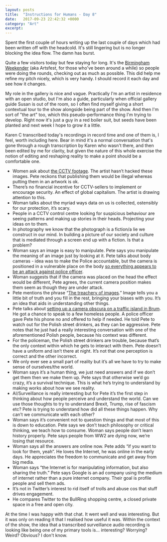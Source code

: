 ```yaml
---
layout: posts
title:  "Instructions for Humans - Day 8"
date:   2017-09-23 22:42:32 +0000
category: "Art"
excerpt: 
---
```


Spent the first couple of hours writing up the last couple of days which had been written off with the headcold. It's still lingering but is no longer blocking the idea flow. The damn has burst.

Quite a few visitors today but few staying for long. It's the [Birmingham Weekender](http://www.birminghamweekender.com) (aka Artsfest, for those who've been around a while) so people were doing the rounds, checking out as much as possible. This did help me refine my pitch nicely, which is very handy. I should record it each day and see how it changes. 

My role in the gallery is nice and vague. Practically I'm an artist in residence with an open studio, but I'm also a guide, particularly when official gallery guide Susan is out of the room, so I often find myself giving a short contextual tour to the show alongside being part of the show. And then I'm sort of "the art" too, which this pseudo-performance thing I'm trying to develop. Right now it's just a guy in a red boiler suit, but seeds have been planted and next week I hope to grow it a little. 

Karen C transcribed today's recordings in record time and one of them is, I feel, worth including here. Bear in mind it's a normal conversation that's gone through a rough transcription by Karen who wasn't there, and then been edited by me for clarity, but given the nature of this whole exercise the notion of editing and reshaping reality to make a point should be a comfortable one. 

- Women ask about [the CCTV footage](http://www.backdoored.io). The artist hasn’t hacked these images. Pete reckons that publishing them would be illegal whereas putting them in an artwork is ok. 
- There’s no financial incentive for CCTV-sellers to implement or encourage security. An effect of global capitalism. The artist is drawing attention to this.
- Woman talks about the myriad ways data on us is collected, ostensibly for our protection, it’s scary. 
- People in a CCTV control centre looking for suspicious behaviour are seeing patterns and making up stories in their heads. Projecting your ideas on to them.
- In photography we know that the photograph is a fiction/a lie we construct in our mind. In building a picture of our society and culture that is mediated through a screen end up with a fiction. Is that a problem? 
- Woman says an image is easy to manipulate. Pete says you manipulate the meaning of an image just by looking at it. 
Pete talks about body cameras - idea was to make the Police accountable, but the camera is positioned in a vulnerable place on the body [so everything appears to be an attack against police officer](https://www.nytimes.com/interactive/2016/04/01/us/police-bodycam-video.html). 
- Woman suggests that if the camera was placed on the head the effect would be different, Pete agrees, the current camera position makes them seem as though they are under attack. 
- Pete mentions the phrase “[The treachery of images](https://en.wikipedia.org/wiki/The_Treachery_of_Images).” Image tells you a little bit of truth and you fill in the rest, bringing your biases with you. It’s an idea that aids in understanding other things.
- Pete talks about [setting up a camera obscura on a traffic island in Brum](http://bhamobscura.com/artworks/obscura-island/). He got a chance to speak to a few homeless people. A police officer gave Pete his phone no and offered to help if needed. He told Pete to watch out for the Polish street drinkers, as they can be aggressive. Pete notes that he just had a really interesting conversation with one of the aforementioned Polish people, because his context was different.
- For the policeman, the Polish street drinkers are trouble, because that’s the only context within which he gets to interact with them. Pete doesn’t have a uniform and isn’t there at night. It’s not that one perception is correct and the other incorrect. 
- We only ever see a small part of reality but it’s all we have to try to make sense of ourselves/the world. 
- Woman says it’s a human thing, we just need answers and if we don’t get them then we make them up. Pete says that otherwise we’d go crazy, it’s a survival technique. This is what he’s trying to understand by making works about how we see reality.
- AI/Surveillance is really interesting but for Pete it’s the first step in thinking about how people perceive and understand the world. Can we use those thoughts to try to understand Brexit, Trump, rise of fascism etc? Pete is trying to understand how did all these things happen. Why can’t we communicate with each other?
- Woman says it’s convenient not to question things and that most of this is down to education. Pete says we don’t teach philosophy or critical thinking, we teach how to consume. Woman says people don’t learn history properly. Pete says people from WW2 are dying now, we’re losing that resource.
- Woman says all the answers are online now. Pete adds “if you want to look for them, yeah”. He loves the Internet, he was online in the early days. He appreciates the freedom to communicate and get away from big media.
- Woman says “the Internet is for manipulating information, but also sharing the truth.” Pete says Google is an ad company using the medium of internet rather than a pure internet company. Their goal is profile people and sell them ads.
- It’s not in Twitter’s interest to rid itself of trolls and abuse cos that stuff drives engagement.
- He compares Twitter to the BullRing shopping centre, a closed private space in a free and open city.

At the time I was happy with that chat. It went well and was interesting. But it was only on reading it that I realised how useful it was. Within the context of the show, the idea that a transcribed surveillance audio recording is looking like being one of my primary tools is... interesting? Worrying? Weird? Obvious? I don't know. 
